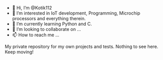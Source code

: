 - 👋 Hi, I’m @Kotik112
- 👀 I’m interested in IoT development, Programming, Microchip processors and everything therein.
- 🌱 I’m currently learning Python and C.
- 💞️ I’m looking to collaborate on ...
- 📫 How to reach me ...

<!---
Kotik112/Kotik112 is a ✨ special ✨ repository because its `README.md` (this file) appears on your GitHub profile.
You can click the Preview link to take a look at your changes.
--->
My private repository for my own projects and tests.
Nothing to see here. Keep moving!
